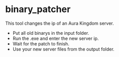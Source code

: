 # binary_patcher
This tool changes the ip of an Aura Kingdom server.

- Put all old binarys in the input folder.
- Run the .exe and enter the new server ip.
- Wait for the patch to finish.
- Use your new server files from the output folder.
